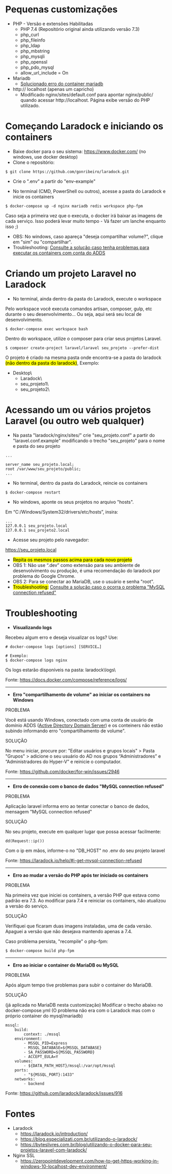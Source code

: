 # Pequenas customizações 

- PHP - Versão e extensões Habilitadas
    - PHP 7.4 (Repositório original ainda utilizando versão 7.3)
    - php_curl
    - php_fileinfo
    - php_ldap
    - php_mbstring
    - php_mysqli
    - php_openssl
    - php_pdo_mysql
    - allow_url_include = On
- Mariadb
    - [Solucionado erro do container mariadb](#erro_container_mariadb)
- http:// localhost (apenas um capricho)
    - Modificado nginx/sites/default.conf para apontar nginx/public/ quando acessar http://localhost. Página exibe versão do PHP utilizado.

# Começando Laradock e iniciando os containers

- Baixe docker para o seu sistema: https://www.docker.com/ (no windows, use docker desktop)
- Clone o repositório: 

```
$ git clone https://github.com/gonribeiro/laradock.git
```

- Crie o ".env" a partir do "env-example"

- No terminal (CMD, PowerShell ou outros), acesse a pasta do Laradock e inicie os containers

```
$ docker-compose up -d nginx mariadb redis workspace php-fpm
```

Caso seja a primeira vez que o executa, o docker irá baixar as imagens de cada serviço. Isso poderá levar muito tempo - Vá fazer um lanche enquanto isso ;)

- OBS: No windows, caso apareça "deseja compartilhar volume?", clique em "sim" ou "compartilhar".
- Troubleshooting: [Consulte a solução caso tenha problemas para executar os containers com conta do ADDS](#erro_iniciar_container_volume_compartilhado)

# Criando um projeto Laravel no Laradock

- No terminal, ainda dentro da pasta do Laradock, execute o workspace

Pelo workspace você executa comandos artisan, composer, gulp, etc durante o seu desenvolvimento... Ou seja, aqui será seu local de desenvolvimento.

```
$ docker-compose exec workspace bash
```

Dentro do workspace, utilize o composer para criar seus projetos Laravel.

```
$ composer create-project laravel/laravel seu_projeto --prefer-dist 
```

O projeto é criado na mesma pasta onde encontra-se a pasta do laradock <mark>(não dentro da pasta do laradock)</mark>, Exemplo:

- Desktop\
    - Laradock\
    - seu_projeto1\
    - seu_projeto2\

# Acessando um ou vários projetos Laravel (ou outro web qualquer)

- Na pasta "laradock/nginx/sites/" crie "seu_projeto.conf" a partir do "laravel.conf.example" modificando o trecho "seu_projeto" para o nome e pasta do seu projeto

```
...

server_name seu_projeto.local;
root /var/www/seu_projeto/public;
...
```

- No terminal, dentro da pasta do Laradock, reincie os containers

```
$ docker-compose restart
```

- No windows, aponte os seus projetos no arquivo "hosts".

Em “C:/Windows/System32/drivers/etc/hosts”, insira: 

```
...
127.0.0.1 seu_projeto.local
127.0.0.1 seu_projeto2.local
```

- Acesse seu projeto pelo navegador: 

https://seu_projeto.local

- <mark>Repita os mesmos passos acima para cada novo projeto</mark>
- OBS 1: Não use “.dev” como extensão para seu ambiente de desenvolvimento ou produção, é uma recomendação do laradock por problema do Google Chrome.
- OBS 2: Para se conectar ao MariaDB, use o usuário e senha "root".
- <mark>Troubleshooting:</mark> [Consulte a solução caso o ocorra o problema "MySQL connection refused"](#erro_connection_refused_db)

# Troubleshooting

- <b>Visualizando logs</b>

Recebeu algum erro e deseja visualizar os logs? Use:

```
# docker-compose logs [options] [SERVICE…]

# Exemplo:
$ docker-compose logs nginx
```

Os logs estarão disponíveis na pasta: laradock\logs\

Fonte: https://docs.docker.com/compose/reference/logs/

<a id="erro_iniciar_container_volume_compartilhado"></a><hr>

- <b>Erro "compartilhamento de volume" ao iniciar os containers no Windows</b>

PROBLEMA

Você está usando Windows, conectado com uma conta de usuário de domínio ADDS ([Active Directory Domain Server](https://pt.wikipedia.org/wiki/Active_Directory)) e os conteiners não estão subindo informando erro "compartilhamento de volume". 

SOLUÇÃO

No menu iniciar, procure por: "Editar usuários e grupos locais" > Pasta "Grupos" > adicione o seu usuário do AD nos grupos “Administradores” e “Administradores do Hyper-V” e reinicie o computador.

Fonte: https://github.com/docker/for-win/issues/2946

<a id="erro_connection_refused_db"></a><hr>

- <b>Erro de conexão com o banco de dados "MySQL connection refused"</b>

PROBLEMA

Aplicação laravel informa erro ao tentar conectar o banco de dados, mensagem "MySQL connection refused" 

SOLUÇÃO

No seu projeto, execute em qualquer lugar que possa acessar facilmente:

```
dd(Request::ip())
```

Com o ip em mãos, informe-o no "DB_HOST" no .env do seu projeto laravel

Fonte: https://laradock.io/help/#i-get-mysql-connection-refused 

<hr>

- <b>Erro ao mudar a versão do PHP após ter iniciado os containers</b>

PROBLEMA

Na primeira vez que iniciei os containers, a versão PHP que estava como padrão era 7.3. Ao modificar para 7.4 e reiniciar os containers, não atualizou a versão do serviço. 

SOLUÇÃO

Verifiquei que ficaram duas imagens instaladas, uma de cada versão. Apaguei a versão que não desejava mantendo apenas a 7.4.

Caso problema persista, "recompile" o php-fpm:

```
$ docker-compose build php-fpm
```

<a id="erro_container_mariadb"></a><hr>

- <b>Erro ao iniciar o container do MariaDB ou MySQL</b>

PROBLEMA

Após algum tempo tive problemas para subir o container do MariaDB. 

SOLUÇÃO 

(já aplicada no MariaDB nesta customização) Modificar o trecho abaixo no docker-compose.yml (O problema não era com o Laradock mas com o próprio container do mysql/mariadb)

```
mssql:
    build:
        context: ./mssql
    environment:
        - MSSQL_PID=Express
        - MSSQL_DATABASE=${MSSQL_DATABASE}
        - SA_PASSWORD=${MSSQL_PASSWORD}
        - ACCEPT_EULA=Y
    volumes:
        - ${DATA_PATH_HOST}/mssql:/var/opt/mssql
    ports:
        - "${MSSQL_PORT}:1433"
    networks:
        - backend
```

Fonte: https://github.com/laradock/laradock/issues/916 

# Fontes

- Laradock
    - https://laradock.io/introduction/
    - https://blog.especializati.com.br/utilizando-o-laradock/ 
    - https://byteslivres.com.br/blog/utilizando-o-docker-para-seu-projetos-laravel-com-laradock/ 
- Nginx SSL
    - https://zeropointdevelopment.com/how-to-get-https-working-in-windows-10-localhost-dev-environment/